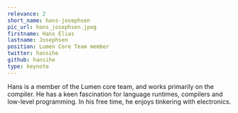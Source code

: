 ```yaml
---
relevance: 2
short_name: hans-josephsen
pic_url: hans_josephsen.jpeg
firstname: Hans Elias
lastname: Josephsen
position: Lumen Core Team member
twitter: hansihe
github: hansihe
type: keynote
---
```


<p>Hans is a member of the Lumen core team, and works primarily on the compiler. He has a keen fascination for language runtimes, compilers and low-level programming. In his free time, he enjoys tinkering with electronics.
</p>
